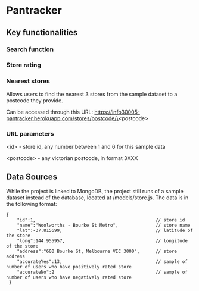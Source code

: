 # Pantracker

## Key functionalities

### Search function

### Store rating

### Nearest stores
Allows users to find the nearest 3 stores from the sample dataset to a postcode they provide.

Can be accessed through this URL:
https://info30005-pantracker.herokuapp.com/stores/postcode/\<postcode\>


### URL parameters

\<id\> - store id, any number between 1 and 6 for this sample data

\<postcode\> - any victorian postcode, in format 3XXX



## Data Sources
While the project is linked to MongoDB, the project still runs of a sample dataset instead of the database, located at
/models/store.js. The data is in the following format:

```
{
    "id":1,                                             // store id
    "name":"Woolworths - Bourke St Metro",              // store name
    "lat":-37.815699,                                   // latitude of the store
    "long":144.955957,                                  // longitude of the store
    "address":"600 Bourke St, Melbourne VIC 3000",      // store address
    "accurateYes":13,                                   // sample of number of users who have positively rated store
    "accurateNo":2                                      // sample of number of users who have negatively rated store
 }
 ```

